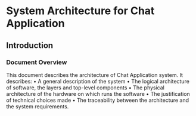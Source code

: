 # System Architecture for Chat Application 
## Introduction
### Document Overview
This document describes the architecture of Chat Application system.
It describes:
    •	A general description of the system
    •	The logical architecture of software, the layers and top-level components
    •	The physical architecture of the hardware on which runs the software
    •	The justification of technical choices made
    •	The traceability between the architecture and the system requirements.

